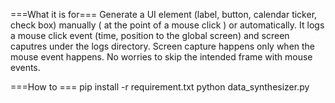 ===What it is for===
Generate a UI element (label, button, calendar ticker, check box) manually ( at the point of a mouse click ) or automatically. 
It logs a mouse click event (time, position to the global screen) and screen caputres under the logs directory. 
Screen capture happens only when the mouse event happens. No worries to skip the intended frame with mouse events. 



===How to ===
pip install -r requirement.txt
python data_synthesizer.py
